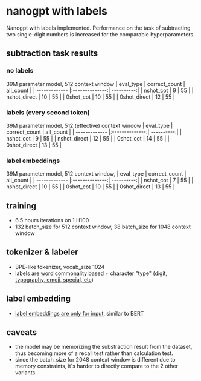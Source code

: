 # nanogpt with labels

Nanogpt with labels implemented. Performance on the task of subtracting two single-digit numbers is increased for the comparable hyperparameters.

## subtraction task results

### no labels
39M parameter model, 512 context window
| eval_type     | correct_count  | all_count  |
| ------------- |:--------------:| ----------:|
| nshot_cot     | 9              | 55         |
| nshot_direct  | 10             | 55         |
| 0shot_cot     | 10             | 55         |
| 0shot_direct  | 12             | 55         |


### labels (every second token)
39M parameter model, 512 (effective) context window
| eval_type     | correct_count  | all_count  |
| ------------- |:--------------:| ----------:|
| nshot_cot     | 9              | 55         |
| nshot_direct  | 12             | 55         |
| 0shot_cot     | 14             | 55         |
| 0shot_direct  | 13             | 55         |

### label embeddings
39M parameter model, 512 context window, 
| eval_type     | correct_count  | all_count  |
| ------------- |:--------------:| ----------:|
| nshot_cot     | 7              | 55         |
| nshot_direct  | 10             | 55         |
| 0shot_cot     | 10             | 55         |
| 0shot_direct  | 13             | 55         |

## training

- 6.5 hours iterations on 1 H100
- 132 batch_size for 512 context window, 38 batch_size for 1048 context window

## tokenizer & labeler

- BPE-like tokenizer, vocab_size 1024
- labels are word commonality based + character "type" ([digit, typography, emoji, special, etc](toker.py#L249))

## label embedding
- [label embeddings are only for input](train.py#L176), similar to BERT

## caveats

- the model may be memorizing the substraction result from the dataset, thus becoming more of a recall test rather than calculation test.
- since the batch_size for 2048 context window is different due to memory constraints, it's harder to directly compare to the 2 other variants.
